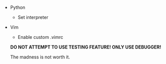 - Python
   - Set interpreter
- Vim
   - Enable custom .vimrc

   **DO NOT ATTEMPT TO USE TESTING FEATURE! ONLY USE DEBUGGER!**

   The madness is not worth it.



